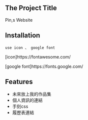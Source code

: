 ## The Project Title
Pin,s Website

## Installation
`use icon 、 google font`

<p>[icon]https://fontawesome.com/</p>
<p>[google font]https://fonts.google.com/</p>

## Features
- 未來放上我的作品集
- 個人資訊的連結
- 手刻css
- 履歷表連結

